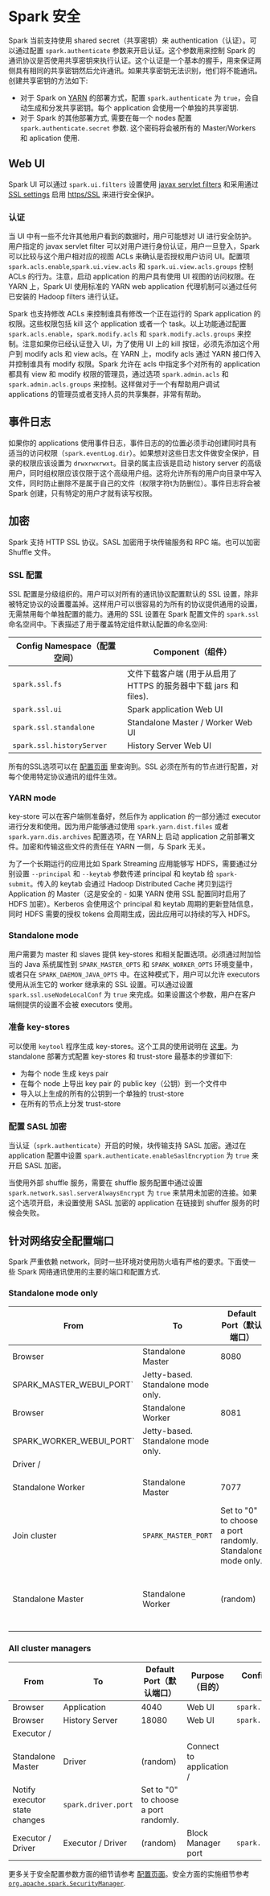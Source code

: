 # Spark 安全

Spark 当前支持使用 shared secret（共享密钥）来 authentication（认证）。可以通过配置 `spark.authenticate` 参数来开启认证。这个参数用来控制 Spark 的通讯协议是否使用共享密钥来执行认证。这个认证是一个基本的握手，用来保证两侧具有相同的共享密钥然后允许通讯。如果共享密钥无法识别，他们将不能通讯。创建共享密钥的方法如下:

*   对于 Spark on [YARN](running-on-yarn.html) 的部署方式，配置 `spark.authenticate` 为 `true`，会自动生成和分发共享密钥。每个 application 会使用一个单独的共享密钥.
*   对于 Spark 的其他部署方式, 需要在每一个 nodes 配置 `spark.authenticate.secret` 参数. 这个密码将会被所有的 Master/Workers 和 aplication 使用.

## Web UI

Spark UI 可以通过 `spark.ui.filters` 设置使用 [javax servlet filters](http://docs.oracle.com/javaee/6/api/javax/servlet/Filter.html) 和采用通过 [SSL settings](security.html#ssl-configuration) 启用 [https/SSL](http://en.wikipedia.org/wiki/HTTPS) 来进行安全保护。

### 认证

当 UI 中有一些不允许其他用户看到的数据时，用户可能想对 UI 进行安全防护。用户指定的 javax servlet filter 可以对用户进行身份认证，用户一旦登入，Spark 可以比较与这个用户相对应的视图 ACLs 来确认是否授权用户访问 UI。配置项 `spark.acls.enable`,`spark.ui.view.acls` 和 `spark.ui.view.acls.groups` 控制 ACLs 的行为。注意，启动 application 的用户具有使用 UI 视图的访问权限。在 YARN 上，Spark UI 使用标准的 YARN web application 代理机制可以通过任何已安装的 Hadoop filters 进行认证。

Spark 也支持修改 ACLs 来控制谁具有修改一个正在运行的 Spark application 的权限。这些权限包括 kill 这个 application 或者一个 task。以上功能通过配置 `spark.acls.enable`，`spark.modify.acls` 和 `spark.modify.acls.groups` 来控制。注意如果你已经认证登入 UI，为了使用 UI 上的 kill 按钮，必须先添加这个用户到 modify acls 和 view acls。在 YARN 上，modify acls 通过 YARN 接口传入并控制谁具有 modify 权限。Spark 允许在 acls 中指定多个对所有的 application 都具有 view 和 modify 权限的管理员，通过选项 `spark.admin.acls` 和 `spark.admin.acls.groups` 来控制。这样做对于一个有帮助用户调试 applications 的管理员或者支持人员的共享集群，非常有帮助。

## 事件日志

如果你的 applications 使用事件日志，事件日志的的位置必须手动创建同时具有适当的访问权限（`spark.eventLog.dir`）。如果想对这些日志文件做安全保护，目录的权限应该设置为 `drwxrwxrwxt`。目录的属主应该是启动 history server 的高级用户，同时组权限应该仅限于这个高级用户组。这将允许所有的用户向目录中写入文件，同时防止删除不是属于自己的文件（权限字符t为防删位）。事件日志将会被 Spark 创建，只有特定的用户才就有读写权限。

## 加密

Spark 支持 HTTP SSL 协议。SASL 加密用于块传输服务和 RPC 端。也可以加密 Shuffle 文件。

### SSL 配置

SSL 配置是分级组织的。用户可以对所有的通讯协议配置默认的 SSL 设置，除非被特定协议的设置覆盖掉。这样用户可以很容易的为所有的协议提供通用的设置，无需禁用每个单独配置的能力。通用的 SSL 设置在 Spark 配置文件的 `spark.ssl` 命名空间中。下表描述了用于覆盖特定组件默认配置的命名空间:

| Config Namespace（配置空间） | Component（组件） |
| --- | --- |
| `spark.ssl.fs` | 文件下载客户端 (用于从启用了 HTTPS 的服务器中下载 jars 和 files). |
| `spark.ssl.ui` | Spark application Web UI |
| `spark.ssl.standalone` | Standalone Master / Worker Web UI |
| `spark.ssl.historyServer` | History Server Web UI |

所有的SSL选项可以在 [配置页面](configuration.html) 里查询到。SSL 必须在所有的节点进行配置，对每个使用特定协议通讯的组件生效。

### YARN mode

key-store 可以在客户端侧准备好，然后作为 application 的一部分通过 executor 进行分发和使用。因为用户能够通过使用 `spark.yarn.dist.files` 或者 `spark.yarn.dis.archives` 配置选项，在 YARN上 启动 application 之前部署文件。加密和传输这些文件的责任在 YARN 一侧，与 Spark 无关。

为了一个长期运行的应用比如 Spark Streaming 应用能够写 HDFS，需要通过分别设置 `--principal` 和 `--keytab` 参数传递 principal 和 keytab 给 `spark-submit`。传入的 keytab 会通过 Hadoop Distributed Cache 拷贝到运行 Application 的 Master（这是安全的 - 如果 YARN 使用 SSL 配置同时启用了 HDFS 加密）。Kerberos 会使用这个 principal 和 keytab 周期的更新登陆信息，同时 HDFS 需要的授权 tokens 会周期生成，因此应用可以持续的写入 HDFS。

### Standalone mode

用户需要为 master 和 slaves 提供 key-stores 和相关配置选项。必须通过附加恰当的 Java 系统属性到 `SPARK_MASTER_OPTS` 和 `SPARK_WORKER_OPTS` 环境变量中，或者只在 `SPARK_DAEMON_JAVA_OPTS` 中。在这种模式下，用户可以允许 executors 使用从派生它的 worker 继承来的 SSL 设置。可以通过设置 `spark.ssl.useNodeLocalConf` 为 `true` 来完成。如果设置这个参数，用户在客户端侧提供的设置不会被 executors 使用。

### 准备 key-stores

可以使用 `keytool` 程序生成 key-stores。这个工具的使用说明在 [这里](https://docs.oracle.com/javase/7/docs/technotes/tools/solaris/keytool.html)。为 standalone 部署方式配置 key-stores 和 trust-store 最基本的步骤如下:

*   为每个 node 生成 keys pair
*   在每个 node 上导出 key pair 的 public key（公钥）到一个文件中
*   导入以上生成的所有的公钥到一个单独的 trust-store
*   在所有的节点上分发 trust-store

### 配置 SASL 加密

当认证（`sprk.authenticate`）开启的时候，块传输支持 SASL 加密。通过在 application 配置中设置 `spark.authenticate.enableSaslEncryption` 为 `true` 来开启 SASL 加密。

当使用外部 shuffle 服务，需要在 shuffle 服务配置中通过设置 `spark.network.sasl.serverAlwaysEncrypt` 为 `true` 来禁用未加密的连接。如果这个选项开启，未设置使用 SASL 加密的 application 在链接到 shuffer 服务的时候会失败。

## 针对网络安全配置端口

Spark 严重依赖 network，同时一些环境对使用防火墙有严格的要求。下面使一些 Spark 网络通讯使用的主要的端口和配置方式.

### Standalone mode only

| From | To | Default Port（默认端口） | Purpose（目的） | Configuration Setting（配置设置） | Notes（注意） |
| --- | --- | --- | --- | --- | --- |
| Browser | Standalone Master | 8080 | Web UI | `spark.master.ui.port /
SPARK_MASTER_WEBUI_PORT` | Jetty-based. Standalone mode only. |
| Browser | Standalone Worker | 8081 | Web UI | `spark.worker.ui.port /
SPARK_WORKER_WEBUI_PORT` | Jetty-based. Standalone mode only. |
| Driver /
Standalone Worker | Standalone Master | 7077 | Submit job to cluster /
Join cluster | `SPARK_MASTER_PORT` | Set to "0" to choose a port randomly. Standalone mode only. |
| Standalone Master | Standalone Worker | (random) | Schedule executors | `SPARK_WORKER_PORT` | Set to "0" to choose a port randomly. Standalone mode only. |

### All cluster managers

| From | To | Default Port（默认端口） | Purpose（目的） | Configuration Setting（配置设置） | Notes（注意） |
| --- | --- | --- | --- | --- | --- |
| Browser | Application | 4040 | Web UI | `spark.ui.port` | Jetty-based |
| Browser | History Server | 18080 | Web UI | `spark.history.ui.port` | Jetty-based |
| Executor /
Standalone Master | Driver | (random) | Connect to application /
Notify executor state changes | `spark.driver.port` | Set to "0" to choose a port randomly. |
| Executor / Driver | Executor / Driver | (random) | Block Manager port | `spark.blockManager.port` | Raw socket via ServerSocketChannel |

更多关于安全配置参数方面的细节请参考 [配置页面](configuration.html)。安全方面的实施细节参考 [`org.apache.spark.SecurityManager`](https://github.com/apache/spark/tree/master/core/src/main/scala/org/apache/spark/SecurityManager.scala).